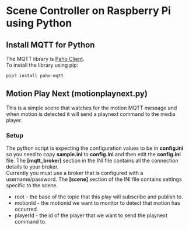 # Scene Controller on Raspberry Pi using Python

## Install MQTT for Python
The MQTT library is [Paho Client](https://eclipse.org/paho/clients/python/).  
To install the library using pip:
```
pip3 install paho-mqtt
```

## Motion Play Next (motionplaynext.py)
This is a simple scene that watches for the motion MQTT message and when motion is detected it will send a playnext command to the media player.  

### Setup
The python script is expecting the configuration values to be in **config.ini** so you need to copy **sample.ini** to **config.ini** 
and then edit the **config.ini** file.  The **[mqtt_broker]** section in the INI file contains all the connection details to your broker.  
Currently you must use a broker that is configured with a username/password.  The **[scene]** section of the INI file contains settings 
specific to the scene.  
* root - the base of the topic that this play will subscribe and publish to.
* motionId - the motionid we want to monitor to detect that motion has occurred.
* playerId - the id of the player that we want to send the playnext command to.

